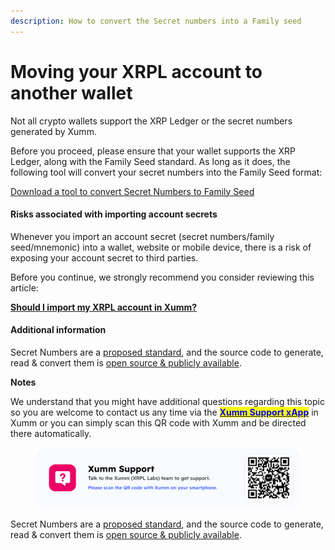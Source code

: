 ```yaml
---
description: How to convert the Secret numbers into a Family seed
---
```


# Moving your XRPL account to another wallet

Not all crypto wallets support the XRP Ledger or the secret numbers generated by Xumm.&#x20;

Before you proceed, please ensure that your wallet supports the XRP Ledger, along with the Family Seed standard. As long as it does, the following tool will convert your secret numbers into the Family Seed format:

[Download a tool to convert Secret Numbers to Family Seed](https://secret-numbers-to-family-seed.xumm.dev/)

#### Risks associated with importing account secrets

Whenever you import an account secret (secret numbers/family seed/mnemonic) into a wallet, website or mobile device, there is a risk of exposing your account secret to third parties.&#x20;

Before you continue, we strongly recommend you consider reviewing this article:

[**Should I import my XRPL account in Xumm?**](../getting-started-with-xumm/importing-your-account/should-i-import-my-xrpl-account-into-xumm.md)



#### Additional information

Secret Numbers are a [proposed standard](https://github.com/xrp-community/standards-drafts/issues/15), and the source code to generate, read & convert them is [open source & publicly available](https://github.com/WietseWind/xrpl-secret-numbers).







**Notes**

We understand that you might have additional questions regarding this topic so you are welcome to contact us any time via the [<mark style="color:blue;">**Xumm Support xApp**</mark>](https://xumm.app/detect/xapp:xumm.support?ref=helpcenter) in Xumm or you can simply scan this QR code with Xumm and be directed there automatically.

<figure><img src="../.gitbook/assets/Support banner Xumm.png" alt=""><figcaption></figcaption></figure>

&#x20;

Secret Numbers are a [proposed standard](https://github.com/xrp-community/standards-drafts/issues/15), and the source code to generate, read & convert them is [open source & publicly available](https://github.com/WietseWind/xrpl-secret-numbers).
